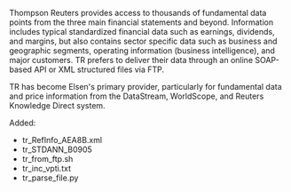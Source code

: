 Thompson Reuters provides access to thousands of fundamental data points from the three main financial statements and beyond. Information includes typical standardized financial data such as earnings, dividends, and margins, but also contains sector specific data such as business and geographic segments, operating information (business intelligence), and major customers. TR prefers to deliver their data through an online SOAP-based API or XML structured files via FTP.

TR has become Elsen's primary provider, particularly for fundamental data and price information from the DataStream, WorldScope, and Reuters Knowledge Direct system. 

Added:
- tr_RefInfo_AEA8B.xml
- tr_STDANN_B0905
- tr_from_ftp.sh
- tr_inc_vpti.txt
- tr_parse_file.py
